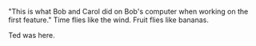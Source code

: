 "This is what Bob and Carol did on Bob's computer when working on the first feature." Time flies like the wind. Fruit flies like bananas.

Ted was here.
